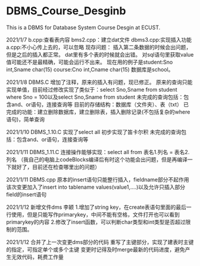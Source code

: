 # DBMS_Course_Desginb

This is a DBMS for Database System Course Desgin at ECUST.

2021/1/7
b.cpp:查看表内容
bms2.cpp：建立dat文件
dbms3.cpp:实现插入功能
a.cpp:不小心传上去的，可以忽略
现存问题：
插入第二条数据的时候会出问题，但是之后的插入都正常。
dat里有多个表的时候就会出错。
对sql语句里获取value值可能还不是最精确，可能会运行不出来。
现在用的例子是student:Sno int,Sname char(15)   course:Cno int,Cname char(15)  数据库是school。

2021/1/8
DBMS.C
增加了注释，原来的插入有问题，现已修正。
原来的查询只能实现单值，目前经过修改实现了类似于：select Sno,Sname from student where Sno = 100以及select Sno,Sname from student
未完成的查询包括：包含and、or语句，连接查询等
目前的存储结构：数据库（文件夹）、表（txt）
已完成的功能：建立删除数据库，建立删除表，插入删除记录(不包括复杂的where语句)，简单查询

2021/1/10
DBMS_1.10.C
实现了select all
初步实现了笛卡尔积
未完成的查询包括：包含and、or语句，连接查询等

2021/1/11
DBMS_1.11.C
连接操作能够实现：select all from 表名1.列名 = 表名2.列名
（我自己的电脑上codeBlocks编译后有时这个功能会出问题，但是再编译一下就好了，目前还在检查哪里出的问题）

2021/1/11
DBMS.cpp
原本的insert语句只能整行插入，fieldname部分不起作用
该次变更加入了insert into tablename values(value1,....)以及允许只插入部分field的insert语句

2021/1/12
新增文件dms 李颖 
1.增加了string key，在create表语句里面的最后一行使用，但是只能写作primarykey，中间不能有空格，文件打开也可以看到primarykey的内容
2.修改了insert函数，可以判断char类型和int类型是否超过限制的范围。

2021/1/12
合并了上一次变更dms部分的代码
重写了主键部分，实现了建表时主键的指定，可指定单个或多个主键
变更时记得及时merge最新的代码进度，避免产生无效代码，耗费工作量
